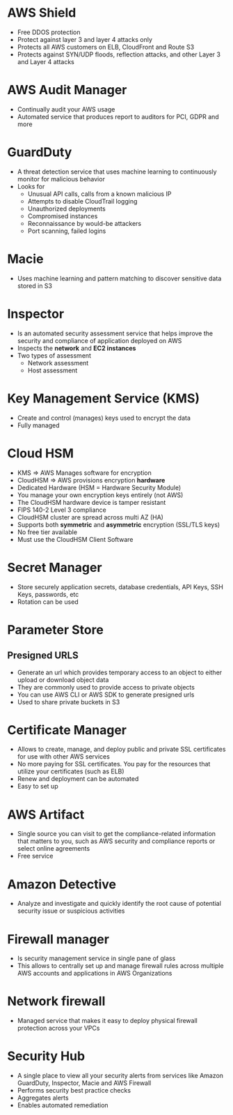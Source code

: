 # AWS Shield

- Free DDOS protection 
- Protect against layer 3 and layer 4 attacks only 
- Protects all AWS customers on ELB, CloudFront and Route S3
- Protects against SYN/UDP floods, reflection attacks, and other Layer 3 and Layer 4 attacks

# AWS Audit Manager 

- Continually audit your AWS usage 
- Automated service that produces report to auditors for PCI, GDPR and more

# GuardDuty

- A threat detection service that uses machine learning to continuously monitor for malicious behavior
- Looks for
  - Unusual API calls, calls from a known malicious IP
  - Attempts to disable CloudTrail logging 
  - Unauthorized deployments
  - Compromised instances 
  - Reconnaissance by would-be attackers 
  - Port scanning, failed logins 

# Macie

- Uses machine learning and pattern matching to discover sensitive data stored in S3

# Inspector 

- Is an automated security assessment service that helps improve the security and compliance of application deployed 
  on AWS 
- Inspects the **network** and **EC2 instances**
- Two types of assessment 
  - Network assessment 
  - Host assessment 

# Key Management Service (KMS)

- Create and control (manages) keys used to encrypt the data 
- Fully managed 

# Cloud HSM

- KMS => AWS Manages software for encryption
- CloudHSM => AWS provisions encryption **hardware**
- Dedicated Hardware (HSM = Hardware Security Module)
- You manage your own encryption keys entirely (not AWS)
- The CloudHSM hardware device is tamper resistant
- FIPS 140-2 Level 3 compliance
- CloudHSM cluster are spread across multi AZ (HA)
- Supports both **symmetric** and **asymmetric** encryption (SSL/TLS keys)
- No free tier available
- Must use the CloudHSM Client Software

# Secret Manager 

- Store securely application secrets, database credentials, API Keys, SSH Keys, passwords, etc 
- Rotation can be used  

# Parameter Store 


## Presigned URLS 

- Generate an url which provides temporary access to an object to either upload or download object data
- They are commonly used to provide access to private objects 
- You can use AWS CLI or AWS SDK to generate presigned urls
- Used to share private buckets in S3 

# Certificate Manager

- Allows to create, manage, and deploy public and private SSL certificates for use with other AWS services 
- No more paying for SSL certificates. You pay for the resources that utilize your certificates (such as ELB)
- Renew and deployment can be automated
- Easy to set up 

# AWS Artifact 

- Single source you can visit to get the compliance-related information that matters to you, such as AWS security and 
  compliance reports or select online agreements
- Free service

# Amazon Detective 

- Analyze and investigate and quickly identify the root cause of potential security issue or suspicious activities

# Firewall manager 

- Is security management service in single pane of glass
- This allows to centrally set up and manage firewall rules across multiple AWS accounts and applications in
  AWS Organizations

# Network firewall 

- Managed service that makes it easy to deploy physical firewall protection across your VPCs

# Security Hub 

- A single place to view all your security alerts from services like Amazon GuardDuty, Inspector, Macie 
  and AWS Firewall
- Performs security best practice checks
- Aggregates alerts
- Enables automated remediation
